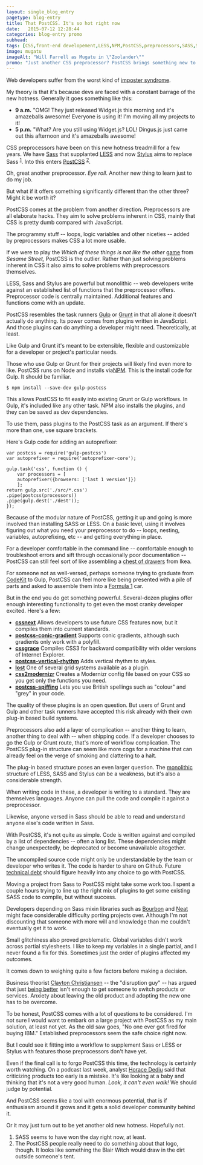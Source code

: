 ```yaml
---
layout: single_blog_entry
pagetype: blog-entry
title: That PostCSS. It's so hot right now
date:   2015-07-12 12:28:44
categories: blog-entry promo
subhead:
tags: [CSS,front-end developement,LESS,NPM,PostCSS,preprocessors,SASS,Stylus]
image: mugatu
imageAlt: "Will Farrell as Mugatu in \"Zoolander\""
promo: "Just another CSS preprocessor? PostCSS brings something new to the table."
---  
```


Web developers suffer from the worst kind of [imposter syndrome][1].

My theory is that it's because devs are faced with a constant barrage of the new hotness. Generally it goes something like this:

* **9 a.m.** "OMG! They just released Widget.js this morning and it's amazeballs awesome! Everyone is using it! I'm moving all my projects to it!
* **5 p.m.** "What? Are you still using Widget.js? LOL! Dingus.js just came out this afternoon and it's amazeballs awesome!

CSS preprocessors have been on this new hotness treadmill for a few years. We have [Sass][2] that supplanted [LESS][3] and now [Stylus][4] aims to replace Sass <sup>[1][5]</sup>. Into this enters [PostCSS][6] <sup>[2][7]</sup>.

Oh, great another preprocessor. *Eye roll*. Another new thing to learn just to do my job.

But what if it offers something significantly different than the other three? Might it be worth it?

PostCSS comes at the problem from another direction. Preprocessors are all elaborate hacks. They aim to solve problems inherent in CSS, mainly that CSS is pretty dumb compared with JavaScript.

The programmy stuff -- loops, logic variables and other niceties -- added by preprocessors makes CSS a lot more usable.

If we were to play the *Which of these things is not like the other* [game][1] from *Sesame Street,* PostCSS is the outlier. Rather than just solving problems inherent in CSS it also aims to solve problems with preprocessors themselves.

LESS, Sass and Stylus are powerful but monolithic -- web developers write against an established list of functions that the preprocessor offers. Preprocessor code is centrally maintained. Additional features and functions come with an update.

PostCSS resembles the task runners [Gulp][2] or [Grunt][3] in that all alone it doesn't actually do anything. Its power comes from plugins written in JavaScript. And those plugins can do anything a developer might need. Theoretically, at least.

Like Gulp and Grunt it's meant to be extensible, flexible and customizable for a developer or project's particular needs.

Those who use Gulp or Grunt for their projects will likely find even more to like. PostCSS runs on Node and installs via[NPM][4]. This is the install code for Gulp. It should be familiar.

    $ npm install --save-dev gulp-postcss

This allows PostCSS to fit easily into existing Grunt or Gulp workflows. In Gulp, it's included like any other task. NPM also installs the plugins, and they can be saved as dev dependencies.

To use them, pass plugins to the PostCSS task as an argument. If there's more than one, use square brackets.

Here's Gulp code for adding an autoprefixer:

    var postcss = require('gulp-postcss')
    var autoprefixer = require('autoprefixer-core');

    gulp.task('css', function () {
        var processors = [
        autoprefixer({browsers: ['last 1 version']})
        ];
    return gulp.src('./src/*.css')
    .pipe(postcss(processors))
    .pipe(gulp.dest('./dest'));
    });

Because of the modular nature of PostCSS, getting it up and going is more involved than installing SASS or LESS. On a basic level, using it involves figuring out what you need your preprocessor to do -- loops, nesting, variables, autoprefixing, etc -- and getting everything in place.

For a developer comfortable in the command line -- comfortable enough to troubleshoot errors and sift through occasionally poor documentation -- PostCSS can still feel sort of like assembling a [chest of drawers][5] from Ikea.

For someone not as well-versed, perhaps someone trying to graduate from [CodeKit][21] to Gulp, PostCSS can feel more like being presented with a pile of parts and asked to assemble them into a [Formula 1][6] car.

But in the end you do get something powerful. Several-dozen plugins offer enough interesting functionality to get even the most cranky developer excited. Here's a few:

* **[cssnext][7]** Allows developers to use future CSS features now, but it compiles them into current standards.
* **[postcss-conic-gradient][8]** Supports conic gradients, although such gradients only work with a polyfill.
* **[cssgrace][9]** Compiles CSS3 for backward compatibility with older versions of Internet Explorer.
* **[postcss-vertical-rhythm][10]** Adds vertical rhythm to styles.
* **[lost][11]** One of several grid systems available as a plugin.
* **[css2modernizr][12]** Creates a Modernizr config file based on your CSS so you get only the functions you need.
* **[postcss-spiffing][13]** Lets you use British spellings such as "colour" and "grey" in your code.

The quality of these plugins is an open question. But users of Grunt and Gulp and other task runners have accepted this risk already with their own plug-in based build systems.

Preprocessors also add a layer of complication -- another thing to learn, another thing to deal with -- when shipping code. If a developer chooses to go the Gulp or Grunt route, that's more of workflow complication. The PostCSS plug-in structure can seem like more cogs for a machine that can already feel on the verge of smoking and clattering to a halt.

The plug-in based structure poses an even larger question. The [monolithic][14] structure of LESS, SASS and Stylus can be a weakness, but it's also a considerable strength.

When writing code in these, a developer is writing to a standard. They are themselves languages. Anyone can pull the code and compile it against a preprocessor.

Likewise, anyone versed in Sass should be able to read and understand anyone else's code written in Sass.

With PostCSS, it's not quite as simple. Code is written against and compiled by a list of dependencies -- often a long list. These dependencies might change unexpectedly, be deprecated or become unavailable altogether.

The uncompiled source code might only be understandable by the team or developer who writes it. The code is harder to share on Github. Future [technical debt][15] should figure heavily into any choice to go with PostCSS.

Moving a project from Sass to PostCSS might take some work too. I spent a couple hours trying to line up the right mix of plugins to get some existing SASS code to compile, but without success.

Developers depending on Sass mixin libraries such as [Bourbon][16] and [Neat][17] might face considerable difficulty porting projects over. Although I'm not discounting that someone with more will and knowledge than me couldn't eventually get it to work.

Small glitchiness also proved problematic. Global variables didn't work across partial stylesheets. I like to keep my variables in a single partial, and I never found a fix for this. Sometimes just the order of plugins affected my outcomes.

It comes down to weighing quite a few factors before making a decision.

Business theorist [Clayton Christiansen][18] -- the "disruption guy" -- has argued that just [being better][19] isn't enough to get someone to switch products or services. Anxiety about leaving the old product and adopting the new one has to be overcome.

To be honest, PostCSS comes with a lot of questions to be considered. I'm not sure I would want to embark on a large project with PostCSS as my main solution, at least not yet. As the old saw goes, "No one ever got fired for buying IBM." Established preprocessors seem the safe choice right now.

But I could see it fitting into a workflow to supplement Sass or LESS or Stylus with features those preprocessors don't have yet.

Even if the final call is to forgo PostCSS this time, the technology is certainly worth watching. On a podcast last week, analyst [Horace Dediu][20] said that criticizing products too early is a mistake. It's like looking at a baby and thinking that it's not a very good human. *Look, it can't even walk!* We should judge by potential.

And PostCSS seems like a tool with enormous potential, that is if enthusiasm around it grows and it gets a solid developer community behind it.

Or it may just turn out to be yet another old new hotness. Hopefully not.


1. <span id="footnote-postcss-one"></span>SASS seems to have won the day right now, at least.
2. <span id="footnote-postcss-two"></span>The PostCSS people really need to do something about that logo, though. It looks like something the Blair Witch would draw in the dirt outside someone's tent.


[1]: https://www.youtube.com/watch?v=ueZ6tvqhk8U
[2]: http://gulpjs.com/
[3]: http://gruntjs.com/
[4]: https://www.npmjs.com/
[5]: http://www.renovation-headquarters.com/images6/flat-pack-furniture.jpg
[6]: s://www.formula1.com
[7]: http://cssnext.io/
[8]: https://github.com/jonathantneal/postcss-conic-gradient
[9]: https://github.com/cssdream/cssgrace
[10]: https://github.com/markgoodyear/postcss-vertical-rhythm
[11]: https://github.com/corysimmons/lost
[12]: https://github.com/vovanbo/css2modernizr
[13]: https://github.com/HashanP/postcss-spiffing
[14]: https://www.youtube.com/watch?v=ML1OZCHixR0&t=2m10s
[15]: https://en.wikipedia.org/wiki/Technical_debt
[16]: http://bourbon.io/
[17]: http://neat.bourbon.io/
[18]: http://www.claytonchristensen.com/
[19]: http://jobstobedone.org/
[20]: http://www.asymco.com/
[21]: https://incident57.com/codekit/
